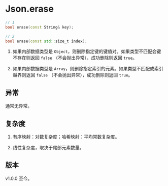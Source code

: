 # **Json.erase**

```cpp
// 1
bool erase(const String& key);

// 2
bool erase(const std::size_t index);
```

1. 如果内部数据类型是 `Object`，则删除指定键的键值对。如果类型不匹配会键不存在则返回 `false` （不会抛出异常），成功删除则返回 `true`。

2. 如果内部数据类型是 `Array`，则删除指定索引的元素。如果类型不匹配或索引越界则返回 `false` （不会抛出异常），成功删除则返回 `true`。

## 异常

通常无异常。

## 复杂度

1. 有序映射：对数复杂度；哈希映射：平均常数复杂度。

2. 线性复杂度，取决于尾部元素数量。

## 版本

v1.0.0 至今。

